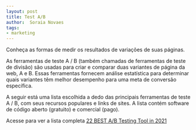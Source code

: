 ```yaml
---
layout: post
title: Test A/B
author:  Soraia Novaes
tags: 
- marketing
---
```


Conheça as formas de medir os resultados de variações de suas páginas.

As ferramentas de teste A / B (também chamadas de ferramentas de teste de divisão) são usadas para criar e comparar duas variantes de página da web, A e B. Essas ferramentas fornecem análise estatística para determinar quais variantes têm melhor desempenho para uma meta de conversão específica.

A seguir está uma lista escolhida a dedo das principais ferramentas de teste A / B, com seus recursos populares e links de sites. A lista contém software de código aberto (gratuito) e comercial (pago).

Acesse para ver a lista completa <a href="https://www.guru99.com/best-a-b-testing-tools.html" target="_blank">
22 BEST A/B Testing Tool in 2021</a>
